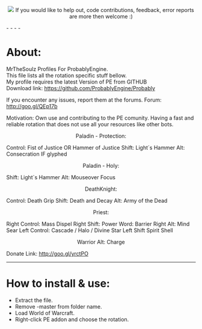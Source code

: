 <p align="center">
  <img src="http://s27.postimg.org/8s85mljbn/splash.png"/>
  If you would like to help out, code contributions, feedback, error reports are more then welcome :)
</p>
- - - -

About:  
============================
MrTheSoulz Profiles For ProbablyEngine.  
This file lists all the rotation specific stuff bellow.  
My profile requires the latest Version of PE from GITHUB  
Download link: https://github.com/ProbablyEngine/Probably  
  
If you encounter any issues, report them at the forums.
Forum: http://goo.gl/QEp17b  
  
Motivation:
Own use and contributing to the PE comunity.
Having a fast and reliable rotation that does not use all your resources like other bots.

<p align="center">
Paladin - Protection:
</p>
Control:  Fist of Justice OR Hammer of Justice
Shift: Light´s Hammer
Alt: Consecration IF glyphed

<p align="center">
Paladin - Holy:
</p>
Shift: Light´s Hammer
Alt: Mouseover Focus

<p align="center">
DeathKnight:
</p>
Control: Death Grip
Shift: Death and Decay
Alt: Army of the Dead

<p align="center">
Priest:
</p>
Right Control: Mass Dispel
Right Shift: Power Word: Barrier
Right Alt: Mind Sear
Left Control: Cascade / Halo / Divine Star
Left Shift Spirit Shell

<p align="center">
Warrior
Alt: Charge
</p>
  
Donate Link: http://goo.gl/yrctPO  
  
---------------------------------------------------------------
How to install & use:  
============================
* Extract the file.  
* Remove -master from folder name.  
* Load World of Warcraft.  
* Right-click PE addon and choose the rotation.
